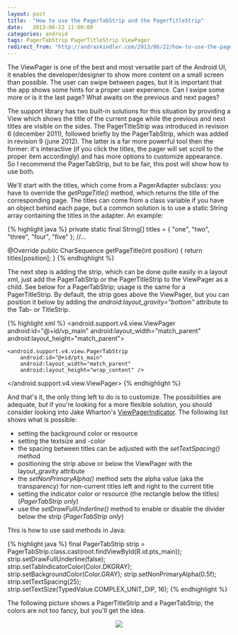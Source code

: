 ```yaml
---
layout: post
title:  "How to use the PagerTabStrip and the PagerTitleStrip"
date:   2013-06-22 11:00:00
categories: android
tags: PagerTabStrip PagerTitleStrip ViewPager 
redirect_from: "http://andraskindler.com/2013/06/22/how-to-use-the-pagertabstrip-and-the-pagertitlestrip"
---
```

The ViewPager is one of the best and most versatile part of the Android UI, it enables the developer/designer to show more content on a small screen than possible. The user can swipe between pages, but it is important that the app shows some hints for a proper user experience. Can I swipe some more or is it the last page? What awaits on the previous and next pages?
<!-- more -->

The support library has two built-in solutions for this situation by providing a View which shows the title of the current page while the previous and next titles are visible on the sides. The PagerTitleStrip was introduced in revision 6 (december 2011), followed briefly by the PagerTabStrip, which was added in revision 9 (june 2012). The latter is a far more powerful tool then the former: it's interactive (if you click the titles, the pager will set scroll to the proper item accordingly) and has more options to customize appearance. So I recommend the PagerTabStrip, but to be fair, this post will show how to use both.

We'll start with the titles, which come from a PagerAdapter subclass: you have to override the _getPageTitle()_ method, which returns the title of the corresponding page. The titles can come from a class variable if you have an object behind each page, but a common solution is to use a static String array containing the titles in the adapter. An example:

{% highlight java %}
private static final String[] titles = { "one", "two", "three", "four", "five" };
//...

@Override
public CharSequence getPageTitle(int position) {
    return titles[position];
}
{% endhighlight %}

The next step is adding the strip, which can be done quite easily in a layout xml, just add the PagerTabStrip or the PagerTitleStrip to the ViewPager as a child. See below for a PagerTabStrip; usage is the same for a PagerTitleStrip. By default, the strip goes above the ViewPager, but you can position it below by adding the _android:layout_gravity="bottom"_ attribute to the Tab- or TitleStrip.

{% highlight xml %}
<android.support.v4.view.ViewPager
    android:id="@+id/vp_main"
    android:layout_width="match_parent"
    android:layout_height="match_parent">

    <android.support.v4.view.PagerTabStrip
        android:id="@+id/pts_main"
        android:layout_width="match_parent"
        android:layout_height="wrap_content" />
</android.support.v4.view.ViewPager>
{% endhighlight %}

And that's it, the only thing left to do is to customize. The possibilities are adequate, but if you're looking for a more flexible solution, you should consider looking into Jake Wharton's [ViewPagerIndicator](https://github.com/JakeWharton/Android-ViewPagerIndicator). The following list shows what is possible:

*   setting the background color or resource
*   setting the textsize and -color
*   the spacing between titles can be adjusted with the _setTextSpacing()_ method
*   positioning the strip above or below the ViewPager with the layout_gravity attribute
*   the _setNonPrimaryAlpha()_ method sets the alpha value (aka the transparency) for non-current titles left and right to the current title
*   setting the indicator color or resource (the rectangle below the titles) (_PagerTabStrip only_)
*   use the _setDrawFullUnderline()_ method to enable or disable the divider below the strip (_PagerTabStrip only_)

This is how to use said methods in Java:

{% highlight java %}
final PagerTabStrip strip = PagerTabStrip.class.cast(root.findViewById(R.id.pts_main));
strip.setDrawFullUnderline(false);
strip.setTabIndicatorColor(Color.DKGRAY);
strip.setBackgroundColor(Color.GRAY);
strip.setNonPrimaryAlpha(0.5f);
strip.setTextSpacing(25);
strip.setTextSize(TypedValue.COMPLEX_UNIT_DIP, 16);
{% endhighlight %}

The following picture shows a PagerTitleStrip and a PagerTabStrip; the colors are not too fancy, but you'll get the idea.

<p  align="center">
<img src="http://andraskinder.com/img/post/pagertitlestrip_pagertabstrip.jpg"/>
</p>